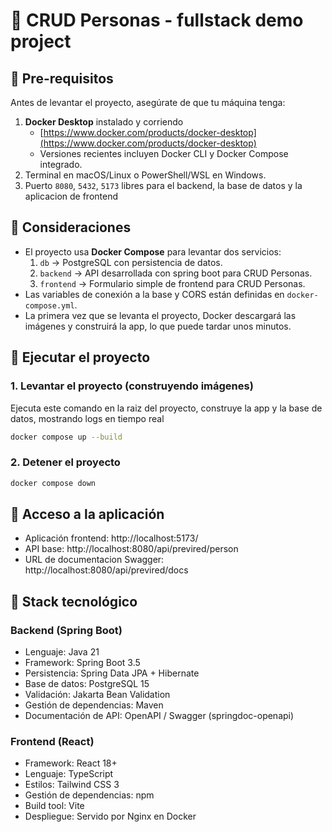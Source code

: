 # 📝 CRUD Personas - fullstack demo project

## 🔹 Pre-requisitos

Antes de levantar el proyecto, asegúrate de que tu máquina tenga:

1. **Docker Desktop** instalado y corriendo
   - [https://www.docker.com/products/docker-desktop](https://www.docker.com/products/docker-desktop)
   - Versiones recientes incluyen Docker CLI y Docker Compose integrado.
2. Terminal en macOS/Linux o PowerShell/WSL en Windows.
3. Puerto `8080`, `5432`, `5173` libres para el backend, la base de datos y la aplicacion de frontend

## 🔹 Consideraciones

- El proyecto usa **Docker Compose** para levantar dos servicios:
  1. `db` → PostgreSQL con persistencia de datos.
  2. `backend` → API desarrollada con spring boot para CRUD Personas.
  3. `frontend` → Formulario simple de frontend para CRUD Personas.
- Las variables de conexión a la base y CORS están definidas en `docker-compose.yml`.
- La primera vez que se levanta el proyecto, Docker descargará las imágenes y construirá la app, lo que puede tardar unos minutos.

## 🔹 Ejecutar el proyecto

### 1. Levantar el proyecto (construyendo imágenes)

Ejecuta este comando en la raiz del proyecto, construye la app y la base de datos, mostrando logs en tiempo real

```bash
docker compose up --build
```

### 2. Detener el proyecto

```bash
docker compose down
```

## 🔹 Acceso a la aplicación

- Aplicación frontend:
  http://localhost:5173/
- API base:
  http://localhost:8080/api/previred/person
- URL de documentacion Swagger:
  http://localhost:8080/api/previred/docs

## 🔹 Stack tecnológico

### Backend (Spring Boot)

- Lenguaje: Java 21
- Framework: Spring Boot 3.5
- Persistencia: Spring Data JPA + Hibernate
- Base de datos: PostgreSQL 15
- Validación: Jakarta Bean Validation
- Gestión de dependencias: Maven
- Documentación de API: OpenAPI / Swagger (springdoc-openapi)

### Frontend (React)

- Framework: React 18+
- Lenguaje: TypeScript
- Estilos: Tailwind CSS 3
- Gestión de dependencias: npm
- Build tool: Vite
- Despliegue: Servido por Nginx en Docker
